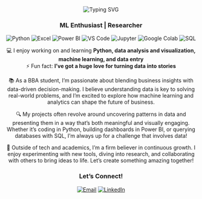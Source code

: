 <div align="center"> <img src="https://readme-typing-svg.herokuapp.com?font=Fira+Code&size=30&pause=1000&color=00FF00¢er=true&vCenter=true&width=435&lines=Hi,+my+name+is+Syed+Zohair!;I+am+currently+doing+BBA;Welcome+to+my+GitHub!" alt="Typing SVG" /> </div> <h3 align="center"> ML Enthusiast | Researcher </h3> <div align="center"> <img src="https://img.shields.io/badge/-Python-3776AB?style=flat&logo=python&logoColor=white" alt="Python" /> <img src="https://img.shields.io/badge/-Excel-217346?style=flat&logo=microsoft-excel&logoColor=white" alt="Excel" /> <img src="https://img.shields.io/badge/-Power_BI-F2C811?style=flat&logo=power-bi&logoColor=black" alt="Power BI" /> <img src="https://img.shields.io/badge/-VS_Code-007ACC?style=flat&logo=visual-studio-code&logoColor=white" alt="VS Code" /> <img src="https://img.shields.io/badge/-Jupyter-FF6F00?style=flat&logo=jupyter&logoColor=white" alt="Jupyter" /> <img src="https://img.shields.io/badge/-Google_Colab-F9AB00?style=flat&logo=google&logoColor=white" alt="Google Colab" /> <img src="https://img.shields.io/badge/-SQL-4479A1?style=flat&logo=postgresql&logoColor=white" alt="SQL" /> </div> <p align="center"> 💻 I enjoy working on and learning <strong>Python, data analysis and visualization, machine learning, and data entry</strong> <br> ⚡ Fun fact: <strong>I’ve got a huge love for turning data into stories</strong> </p> <p align="center"> 📚 As a BBA student, I’m passionate about blending business insights with data-driven decision-making. I believe understanding data is key to solving real-world problems, and I’m excited to explore how machine learning and analytics can shape the future of business. </p> <p align="center"> 🔍 My projects often revolve around uncovering patterns in data and presenting them in a way that’s both meaningful and visually engaging. Whether it’s coding in Python, building dashboards in Power BI, or querying databases with SQL, I’m always up for a challenge that involves data! </p> <p align="center"> 🌟 Outside of tech and academics, I’m a firm believer in continuous growth. I enjoy experimenting with new tools, diving into research, and collaborating with others to bring ideas to life. Let’s create something amazing together! </p> <h3 align="center"> Let’s Connect! </h3> <p align="center"> <a href="mailto:syedzohair35@gmail.com"><img src="https://img.shields.io/badge/-Email-D14836?style=flat&logo=gmail&logoColor=white" alt="Email" /></a> <a href="https://www.linkedin.com/in/syed-zohair-aftab-2bb554321/"><img src="https://img.shields.io/badge/-LinkedIn-0A66C2?style=flat&logo=linkedin&logoColor=white" alt="LinkedIn" /></a> </p>
